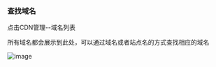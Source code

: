 ### 查找域名

点击CDN管理--域名列表

所有域名都会展示到此处，可以通过域名或者站点名的方式查找相应的域名

![image](https://user-images.githubusercontent.com/90588289/133752174-620cf184-343d-431a-b11f-a98849c19142.png)
